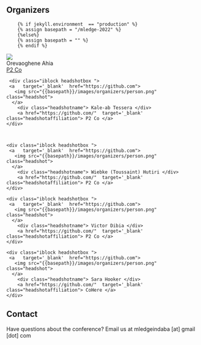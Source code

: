 ## Organizers

        {% if jekyll.environment  == "production" %}
        {% assign basepath = "/mledge-2022" %}
        {%else%}
        {% assign basepath = "" %}
        {% endif %}

<div>

   <div class="iblock headshotbox ">
     <a   target='_blank'  href="https://github.com">
       <img src="{{basepath}}/images/organizers/person.png" class="headshot">        
      </a>
        <div class="headshotname"> Orevaoghene Ahia </div>
        <a href="https://github.com/"  target='_blank' class="headshotaffiliation"> P2 Co </a>
    </div>

     <div class="iblock headshotbox ">
     <a   target='_blank'  href="https://github.com">
       <img src="{{basepath}}/images/organizers/person.png" class="headshot">
      </a>
        <div class="headshotname"> Kale-ab Tessera </div>
        <a href="https://github.com/"  target='_blank' class="headshotaffiliation"> P2 Co </a>
    </div>



    <div class="iblock headshotbox ">
     <a   target='_blank'  href="https://github.com">
       <img src="{{basepath}}/images/organizers/person.png" class="headshot">
      </a>
        <div class="headshotname"> Wiebke (Toussaint) Hutiri </div>
        <a href="https://github.com/"  target='_blank' class="headshotaffiliation"> P2 Co </a>
    </div>

    <div class="iblock headshotbox ">
     <a   target='_blank'  href="https://github.com">
       <img src="{{basepath}}/images/organizers/person.png" class="headshot">
      </a>
        <div class="headshotname"> Victor Dibia </div>
        <a href="https://github.com/"  target='_blank' class="headshotaffiliation"> P2 Co </a>
    </div>

    <div class="iblock headshotbox ">
     <a   target='_blank'  href="https://github.com">
       <img src="{{basepath}}/images/organizers/person.png" class="headshot">
      </a>
        <div class="headshotname"> Sara Hooker </div>
        <a href="https://github.com/"  target='_blank' class="headshotaffiliation"> CoHere </a>
    </div>

</div>

## Contact

Have questions about the conference? Email us at mledgeindaba [at] gmail [dot] com

